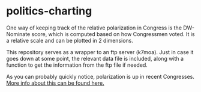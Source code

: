# politics-charting
One way of keeping track of the relative polarization in Congress is the DW-Nominate score, which is computed based on how Congressmen voted. It is a relative scale and can be plotted in 2 dimensions.

This repository serves as a wrapper to an ftp server (k7moa). Just in case it goes down at some point, the relevant data file is included, along with a function to get the information from the ftp file if needed.

As you can probably quickly notice, polarization is up in recent Congresses. [More info about this can be found here.](https://legacy.voteview.com/dwnomin_joint_house_and_senate.htm)

